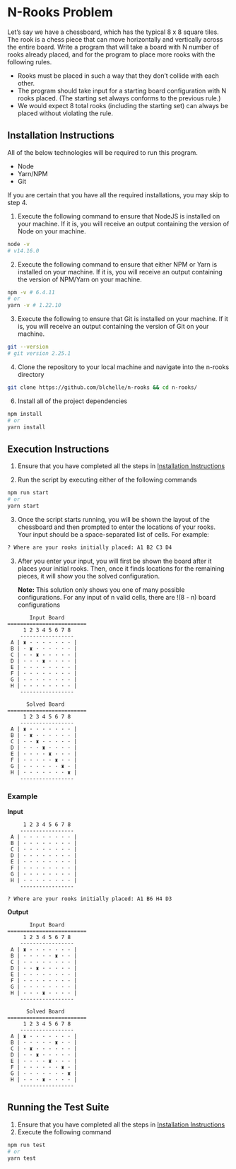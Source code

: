 # N-Rooks Problem

Let’s say we have a chessboard, which has the typical 8 x 8 square tiles.
The rook is a chess piece that can move horizontally and vertically across the entire board.
Write a program that will take a board with N number of rooks already placed, and for the program to place more rooks with the following rules.

-   Rooks must be placed in such a way that they don’t collide with each other.
-   The program should take input for a starting board configuration with N rooks placed. (The starting set always conforms to the previous rule.)
-   We would expect 8 total rooks (including the starting set) can always be placed without violating the rule.

## Installation Instructions

All of the below technologies will be required to run this program.

-   Node
-   Yarn/NPM
-   Git

If you are certain that you have all the required installations, you may skip to step 4.

1. Execute the following command to ensure that NodeJS is installed on your machine. If it is, you will receive an output containing the version of Node on your machine.

```sh
node -v
# v14.16.0
```

2. Execute the following command to ensure that either NPM or Yarn is installed on your machine. If it is, you will receive an output containing the version of NPM/Yarn on your machine.

```sh
npm -v # 6.4.11
# or
yarn -v # 1.22.10
```

3. Execute the following to ensure that Git is installed on your machine. If it is, you will receive an output containing the version of Git on your machine.

```sh
git --version
# git version 2.25.1
```

4. Clone the repository to your local machine and navigate into the n-rooks directory

```sh
git clone https://github.com/blchelle/n-rooks && cd n-rooks/
```

6. Install all of the project dependencies

```sh
npm install
# or
yarn install
```

## Execution Instructions

1. Ensure that you have completed all the steps in [Installation Instructions](#Installation-Instructions)

2. Run the script by executing either of the following commands

```sh
npm run start
# or
yarn start
```

3. Once the script starts running, you will be shown the layout of the chessboard and then prompted to enter the locations of your rooks. Your input should be a space-separated list of cells. For example:

```sh
? Where are your rooks initially placed: A1 B2 C3 D4
```

3. After you enter your input, you will first be shown the board after it places your initial rooks. Then, once it finds locations for the remaining pieces, it will show you the solved configuration.

    **Note:** This solution only shows you one of many possible configurations. For any input of n valid cells, there are !(8 - n) board configurations

```
       Input Board
=========================
     1 2 3 4 5 6 7 8
    -----------------
 A | ♜ · · · · · · · |
 B | · ♜ · · · · · · |
 C | · · ♜ · · · · · |
 D | · · · ♜ · · · · |
 E | · · · · · · · · |
 F | · · · · · · · · |
 G | · · · · · · · · |
 H | · · · · · · · · |
    -----------------

      Solved Board
=========================
     1 2 3 4 5 6 7 8
    -----------------
 A | ♜ · · · · · · · |
 B | · ♜ · · · · · · |
 C | · · ♜ · · · · · |
 D | · · · ♜ · · · · |
 E | · · · · ♜ · · · |
 F | · · · · · ♜ · · |
 G | · · · · · · ♜ · |
 H | · · · · · · · ♜ |
    -----------------

```

### Example

**Input**

```
     1 2 3 4 5 6 7 8
    -----------------
 A | · · · · · · · · |
 B | · · · · · · · · |
 C | · · · · · · · · |
 D | · · · · · · · · |
 E | · · · · · · · · |
 F | · · · · · · · · |
 G | · · · · · · · · |
 H | · · · · · · · · |
    -----------------

? Where are your rooks initially placed: A1 B6 H4 D3
```

**Output**

```
       Input Board
=========================
     1 2 3 4 5 6 7 8
    -----------------
 A | ♜ · · · · · · · |
 B | · · · · · ♜ · · |
 C | · · · · · · · · |
 D | · · ♜ · · · · · |
 E | · · · · · · · · |
 F | · · · · · · · · |
 G | · · · · · · · · |
 H | · · · ♜ · · · · |
    -----------------

      Solved Board
=========================
     1 2 3 4 5 6 7 8
    -----------------
 A | ♜ · · · · · · · |
 B | · · · · · ♜ · · |
 C | · ♜ · · · · · · |
 D | · · ♜ · · · · · |
 E | · · · · ♜ · · · |
 F | · · · · · · ♜ · |
 G | · · · · · · · ♜ |
 H | · · · ♜ · · · · |
    -----------------
```

## Running the Test Suite

1. Ensure that you have completed all the steps in [Installation Instructions](#Installation-Instructions)
2. Execute the following command

```sh
npm run test
# or
yarn test
```
